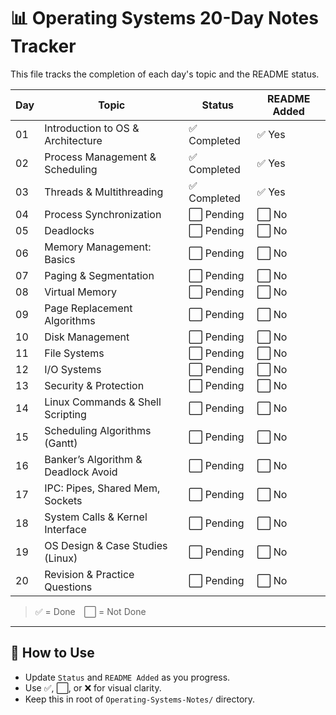 # 📊 Operating Systems 20-Day Notes Tracker

This file tracks the completion of each day's topic and the README status.

| Day | Topic                               | Status       | README Added |
| --- | ----------------------------------- | ------------ | ------------ |
| 01  | Introduction to OS & Architecture   | ✅ Completed | ✅ Yes       |
| 02  | Process Management & Scheduling     | ✅ Completed | ✅ Yes       |
| 03  | Threads & Multithreading            | ✅ Completed | ✅ Yes       |
| 04  | Process Synchronization             | ⬜ Pending   | ⬜ No        |
| 05  | Deadlocks                           | ⬜ Pending   | ⬜ No        |
| 06  | Memory Management: Basics           | ⬜ Pending   | ⬜ No        |
| 07  | Paging & Segmentation               | ⬜ Pending   | ⬜ No        |
| 08  | Virtual Memory                      | ⬜ Pending   | ⬜ No        |
| 09  | Page Replacement Algorithms         | ⬜ Pending   | ⬜ No        |
| 10  | Disk Management                     | ⬜ Pending   | ⬜ No        |
| 11  | File Systems                        | ⬜ Pending   | ⬜ No        |
| 12  | I/O Systems                         | ⬜ Pending   | ⬜ No        |
| 13  | Security & Protection               | ⬜ Pending   | ⬜ No        |
| 14  | Linux Commands & Shell Scripting    | ⬜ Pending   | ⬜ No        |
| 15  | Scheduling Algorithms (Gantt)       | ⬜ Pending   | ⬜ No        |
| 16  | Banker’s Algorithm & Deadlock Avoid | ⬜ Pending   | ⬜ No        |
| 17  | IPC: Pipes, Shared Mem, Sockets     | ⬜ Pending   | ⬜ No        |
| 18  | System Calls & Kernel Interface     | ⬜ Pending   | ⬜ No        |
| 19  | OS Design & Case Studies (Linux)    | ⬜ Pending   | ⬜ No        |
| 20  | Revision & Practice Questions       | ⬜ Pending   | ⬜ No        |

> ✅ = Done ⬜ = Not Done

---

## 📌 How to Use

- Update `Status` and `README Added` as you progress.
- Use ✅, ⬜, or ❌ for visual clarity.
- Keep this in root of `Operating-Systems-Notes/` directory.
